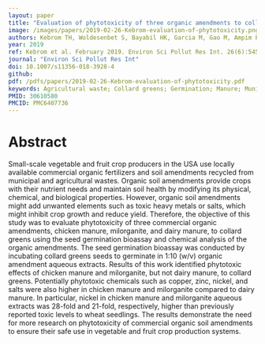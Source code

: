 ```yaml
---
layout: paper
title: "Evaluation of phytotoxicity of three organic amendments to collard greens using the seed germination bioassay"
image: /images/papers/2019-02-26-Kebrom-evaluation-of-phytotoxicity.png
authors: Kebrom TH, Woldesenbet S, Bayabil HK, Garcia M, Gao M, Ampim P, Awal R, Fares A 
year: 2019
ref: Kebrom et al. February 2019. Environ Sci Pollut Res Int. 26(6):5454-5462.
journal: "Environ Sci Pollut Res Int"
doi: 10.1007/s11356-018-3928-4
github:
pdf: /pdfs/papers/2019-02-26-Kebrom-evaluation-of-phytotoxicity.pdf
keywords: Agricultural waste; Collard greens; Germination; Manure; Municipal waste; Nickel; Organic fertilizer; Phytotoxicity
PMID: 30610580 
PMCID: PMC6407736 
---
```


# Abstract

Small-scale vegetable and fruit crop producers in the USA use locally available commercial organic fertilizers and soil amendments recycled from municipal and agricultural wastes. Organic soil amendments provide crops with their nutrient needs and maintain soil health by modifying its physical, chemical, and biological properties. However, organic soil amendments might add unwanted elements such as toxic heavy metals or salts, which might inhibit crop growth and reduce yield. Therefore, the objective of this study was to evaluate phytotoxicity of three commercial organic amendments, chicken manure, milorganite, and dairy manure, to collard greens using the seed germination bioassay and chemical analysis of the organic amendments. The seed germination bioassay was conducted by incubating collard greens seeds to germinate in 1:10 (w/v) organic amendment aqueous extracts. Results of this work identified phytotoxic effects of chicken manure and milorganite, but not dairy manure, to collard greens. Potentially phytotoxic chemicals such as copper, zinc, nickel, and salts were also higher in chicken manure and milorganite compared to dairy manure. In particular, nickel in chicken manure and milorganite aqueous extracts was 28-fold and 21-fold, respectively, higher than previously reported toxic levels to wheat seedlings. The results demonstrate the need for more research on phytotoxicity of commercial organic soil amendments to ensure their safe use in vegetable and fruit crop production systems.
